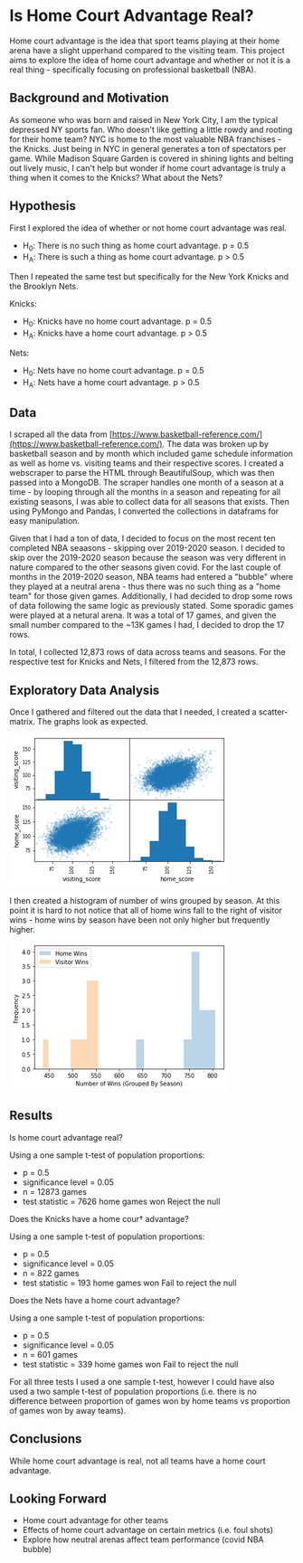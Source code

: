 # Is Home Court Advantage Real?

Home court advantage is the idea that sport teams playing at their home arena have a slight upperhand compared to the visiting team. This project aims to explore the idea of home court advantage and whether or not it is a real thing - specifically focusing on professional basketball (NBA).

## Background and Motivation

As someone who was born and raised in New York City, I am the typical depressed NY sports fan. Who doesn't like getting a little rowdy and rooting for their home team? NYC is home to the most valuable NBA franchises - the Knicks. Just being in NYC in general generates a ton of spectators per game. While Madison Square Garden is covered in shining lights and belting out lively music, I can't help but wonder if home court advantage is truly a thing when it comes to the Knicks? What about the Nets?

## Hypothesis

First I explored the idea of whether or not home court advantage was real. 

* H<sub>0</sub>: There is no such thing as home court advantage. p = 0.5
* H<sub>A</sub>: There is such a thing as home court advantage. p > 0.5


Then I repeated the same test but specifically for the New York Knicks and the Brooklyn Nets.

Knicks: 
* H<sub>0</sub>: Knicks have no home court advantage. p = 0.5
* H<sub>A</sub>: Knicks have a home court advantage. p > 0.5

Nets:
* H<sub>0</sub>: Nets have no home court advantage. p = 0.5
* H<sub>A</sub>: Nets have a home court advantage. p > 0.5

## Data

I scraped all the data from [https://www.basketball-reference.com/](https://www.basketball-reference.com/). The data was broken up by basketball season and by month which included game schedule information as well as home vs. visiting teams and their respective scores. I created a webscraper to parse the HTML through BeautifulSoup, which was then passed into a MongoDB. The scraper handles one month of a season at a time - by looping through all the months in a season and repeating for all existing seasons, I was able to collect data for all seasons that exists. Then using PyMongo and Pandas, I converted the collections in dataframs for easy manipulation. 

Given that I had a ton of data, I decided to focus on the most recent ten completed NBA seaasons - skipping over 2019-2020 season. I decided to skip over the 2019-2020 season because the season was very different in nature compared to the other seasons given covid. For the last couple of months in the 2019-2020 season, NBA teams had entered a "bubble" where they played at a neutral arena - thus there was no such thing as a "home team" for those given games. Additionally, I had decided to drop some rows of data following the same logic as previously stated. Some sporadic games were played at a netural arena. It was a total of 17 games, and given the small number compared to the ~13K games I had, I decided to drop the 17 rows. 

In total, I collected 12,873 rows of data across teams and seasons. For the respective test for Knicks and Nets, I filtered from the 12,873 rows. 

## Exploratory Data Analysis

Once I gathered and filtered out the data that I needed, I created a scatter-matrix. The graphs look as expected. 

![](images/scatter_matrix.png)

I then created a histogram of number of wins grouped by season. At this point it is hard to not notice that all of home wins fall to the right of visitor wins - home wins by season have been not only higher but frequently higher. 

![](images/home_away_wins.png)

## Results 

Is home court advantage real?

Using a one sample t-test of population proportions: 
* p = 0.5 
* significance level = 0.05
* n = 12873 games 
* test statistic = 7626 home games won 
Reject the null

Does the Knicks have a home cour† advantage?

Using a one sample t-test of population proportions: 
* p = 0.5 
* significance level = 0.05
* n = 822 games 
* test statistic = 193 home games won 
Fail to reject the null

Does the Nets have a home court advantage?

Using a one sample t-test of population proportions: 
* p = 0.5 
* significance level = 0.05
* n = 601 games 
* test statistic = 339 home games won 
Fail to reject the null

For all three tests I used a one sample t-test, however I could have also used a two sample t-test of population proportions (i.e. there is no difference between proportion of games won by home teams vs proportion of games won by away teams).

## Conclusions

While home court advantage is real, not all teams have a home court advantage. 

## Looking Forward 

* Home court advantage for other teams
* Effects of home court advantage on certain metrics (i.e. foul shots)
* Explore how neutral arenas affect team performance (covid NBA bubble)